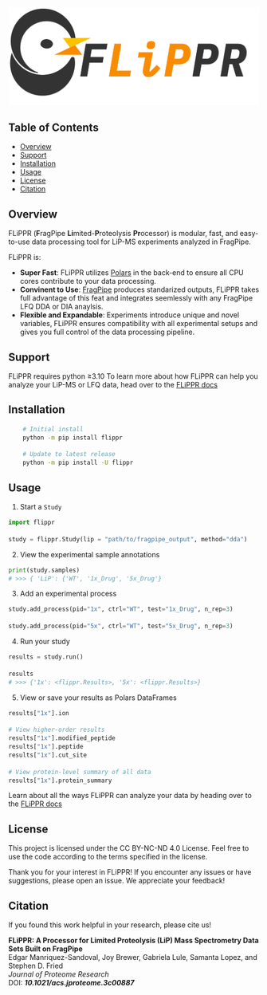 ![FLiPPR Logo](docs/images/flippr_long_logo.png)

## Table of Contents

- [Overview](#overview)
- [Support](#support)
- [Installation](#installation)
- [Usage](#usage)
- [License](#license)
- [Citation](#citation)

## Overview

FLiPPR (**F**ragPipe **Li**mited-**P**roteolysis **Pr**ocessor) is modular, fast, and easy-to-use data processing tool for LiP-MS experiments analyzed in FragPipe.

FLiPPR is:
* **Super Fast**: FLiPPR utilizes [Polars](https://pola.rs/) in the back-end to ensure all CPU cores contribute to your data processing.
* **Convinent to Use**: [FragPipe](https://fragpipe.nesvilab.org/) produces standarized outputs, FLiPPR takes full advantage of this feat and integrates seemlessly with any FragPipe LFQ DDA or DIA anaylsis.
* **Flexible and Expandable**: Experiments introduce unique and novel variables, FLiPPR ensures compatibility with all experimental setups and gives you full control of the data processing pipeline.

## Support
FLiPPR requires python ≥3.10
To learn more about how FLiPPR can help you analyze your LiP-MS or LFQ data, head over to the [FLiPPR docs](https://flippr.readthedocs.io)

## Installation

```bash
    # Initial install
    python -m pip install flippr

    # Update to latest release
    python -m pip install -U flippr
```

## Usage

1. Start a `Study`

```python
import flippr

study = flippr.Study(lip = "path/to/fragpipe_output", method="dda")

```

2. View the experimental sample annotations

```python
print(study.samples)
# >>> { 'LiP': {'WT', '1x_Drug', '5x_Drug'}

```

3. Add an experimental process

```python
study.add_process(pid="1x", ctrl="WT", test="1x_Drug", n_rep=3)

study.add_process(pid="5x", ctrl="WT", test="5x_Drug", n_rep=3)

```

4. Run your study

```python
results = study.run()

results
# >>> {'1x': <flippr.Results>, '5x': <flippr.Results>}
```

5. View or save your results as Polars DataFrames

```python
results["1x"].ion

# View higher-order results
results["1x"].modified_peptide
results["1x"].peptide
results["1x"].cut_site

# View protein-level summary of all data
results["1x"].protein_summary

```

Learn about all the ways FLiPPR can analyze your data by heading over to the [FLiPPR docs](https://flippr.readthedocs.io)

## License

This project is licensed under the CC BY-NC-ND 4.0 License. Feel free to use the code according to the terms specified in the license.

Thank you for your interest in FLiPPR!
If you encounter any issues or have suggestions, please open an issue.
We appreciate your feedback!

## Citation
If you found this work helpful in your research, please cite us!  
 
**FLiPPR: A Processor for Limited Proteolysis (LiP) Mass Spectrometry Data Sets Built on FragPipe**  
Edgar Manriquez-Sandoval, Joy Brewer, Gabriela Lule, Samanta Lopez, and Stephen D. Fried  
*Journal of Proteome Research*  
DOI: ***10.1021/acs.jproteome.3c00887***
